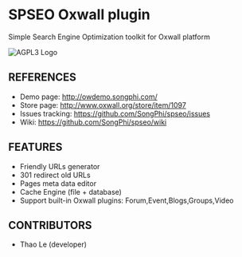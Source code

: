 # SPSEO Oxwall plugin

Simple Search Engine Optimization toolkit for Oxwall platform

![AGPL3 Logo](https://gnu.org/graphics/agplv3-155x51.png)

## REFERENCES

* Demo page: http://owdemo.songphi.com/
* Store page: http://www.oxwall.org/store/item/1097
* Issues tracking: https://github.com/SongPhi/spseo/issues
* Wiki: https://github.com/SongPhi/spseo/wiki

## FEATURES

* Friendly URLs generator
* 301 redirect old URLs
* Pages meta data editor
* Cache Engine (file + database)
* Support built-in Oxwall plugins: Forum,Event,Blogs,Groups,Video

## CONTRIBUTORS

* Thao Le (developer)
